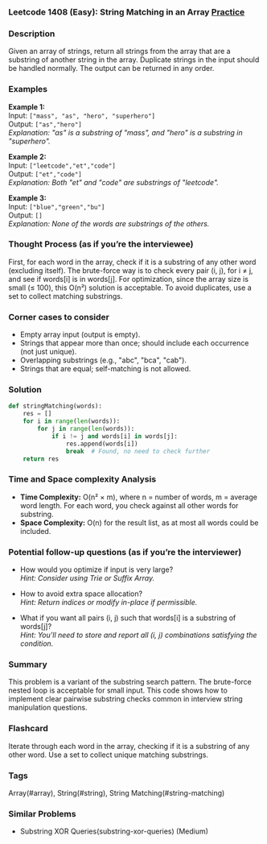 ### Leetcode 1408 (Easy): String Matching in an Array [Practice](https://leetcode.com/problems/string-matching-in-an-array)

### Description  
Given an array of strings, return all strings from the array that are a substring of another string in the array. Duplicate strings in the input should be handled normally. The output can be returned in any order.

### Examples  
**Example 1:**  
Input: `["mass", "as", "hero", "superhero"]`  
Output: `["as","hero"]`  
*Explanation: "as" is a substring of "mass", and "hero" is a substring in "superhero".*

**Example 2:**  
Input: `["leetcode","et","code"]`  
Output: `["et","code"]`  
*Explanation: Both "et" and "code" are substrings of "leetcode".*

**Example 3:**  
Input: `["blue","green","bu"]`  
Output: `[]`  
*Explanation: None of the words are substrings of the others.*

### Thought Process (as if you’re the interviewee)  
First, for each word in the array, check if it is a substring of any other word (excluding itself). The brute-force way is to check every pair (i, j), for i ≠ j, and see if words[i] is in words[j]. For optimization, since the array size is small (≤ 100), this O(n²) solution is acceptable. To avoid duplicates, use a set to collect matching substrings.

### Corner cases to consider  
- Empty array input (output is empty).  
- Strings that appear more than once; should include each occurrence (not just unique).
- Overlapping substrings (e.g., "abc", "bca", "cab").
- Strings that are equal; self-matching is not allowed.

### Solution

```python
def stringMatching(words):
    res = []
    for i in range(len(words)):
        for j in range(len(words)):
            if i != j and words[i] in words[j]:
                res.append(words[i])
                break  # Found, no need to check further
    return res
```

### Time and Space complexity Analysis  
- **Time Complexity:** O(n² × m), where n = number of words, m = average word length. For each word, you check against all other words for substring.
- **Space Complexity:** O(n) for the result list, as at most all words could be included.

### Potential follow-up questions (as if you’re the interviewer)  
- How would you optimize if input is very large?  
  *Hint: Consider using Trie or Suffix Array.*

- How to avoid extra space allocation?  
  *Hint: Return indices or modify in-place if permissible.*

- What if you want all pairs (i, j) such that words[i] is a substring of words[j]?  
  *Hint: You'll need to store and report all (i, j) combinations satisfying the condition.*

### Summary
This problem is a variant of the substring search pattern. The brute-force nested loop is acceptable for small input. This code shows how to implement clear pairwise substring checks common in interview string manipulation questions.


### Flashcard
Iterate through each word in the array, checking if it is a substring of any other word. Use a set to collect unique matching substrings.

### Tags
Array(#array), String(#string), String Matching(#string-matching)

### Similar Problems
- Substring XOR Queries(substring-xor-queries) (Medium)
